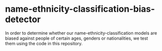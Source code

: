# name-ethnicity-classification-bias-detector

In order to determine whether our name-ethnicity-classification models are biased against people of certain ages, genders or nationalities, we test them using the code in this repository.
